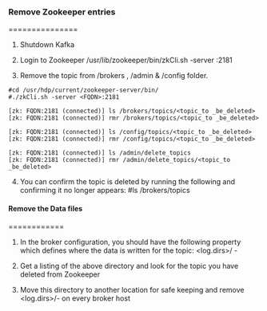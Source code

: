 ### Remove Zookeeper entries
===============

1. Shutdown Kafka


2. Login to Zookeeper
/usr/lib/zookeeper/bin/zkCli.sh -server <zookeeper-node>:2181


3. Remove the topic from /brokers , /admin & /config folder.
```
#cd /usr/hdp/current/zookeeper-server/bin/
#./zkCli.sh -server <FQDN>:2181
  
[zk: FQDN:2181 (connected)] ls /brokers/topics/<topic_to _be_deleted>
[zk: FQDN:2181 (connected)] rmr /brokers/topics/<topic_to _be_deleted>

[zk: FQDN:2181 (connected)] ls /config/topics/<topic_to _be_deleted>
[zk: FQDN:2181 (connected)] rmr /config/topics/<topic_to _be_deleted>

[zk: FQDN:2181 (connected)] ls /admin/delete_topics
[zk: FQDN:2181 (connected)] rmr /admin/delete_topics/<topic_to _be_deleted>
```
4. You can confirm the topic is deleted by running the following and confirming it no longer appears:
#ls /brokers/topics


#### Remove the Data files
============

1. In the broker configuration, you should have the following property which defines where the data is written for the topic:
<log.dirs>/<topic> -<partition>

2. Get a listing of the above directory and look for the topic you have deleted from Zookeeper

3. Move this directory to another location for safe keeping and remove <log.dirs>/<topic>-<partition> on every broker host
